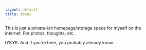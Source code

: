 ```yaml
---
layout: default
title: About
---
```


This is just a private-ish homepage/storage space for myself on the internet. For photos, thoughts, etc.

IYKYK. And if you're here, you probably already know.
